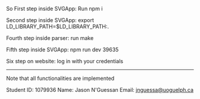 So First step inside SVGApp:
    Run npm i

Second step inside SVGApp:
    export LD_LIBRARY_PATH=$LD_LIBRARY_PATH:. 

Fourth step inside parser:
    run make

Fifth step inside SVGApp:
     npm run dev 39635 


Six step on website:
    log in with your credentials

----------

Note that all functionalities are implemented

Student ID: 1079936
Name: Jason N'Guessan
Email: jnguessa@uoguelph.ca




